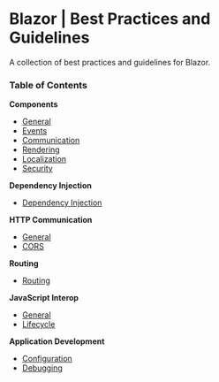 # Blazor | Best Practices and Guidelines

A collection of best practices and guidelines for Blazor.

### Table of Contents

**Components**

 - [General](https://github.com/sfvicente/BlazorStyleGuide/blob/master/Components-General.md)
 - [Events](https://github.com/sfvicente/BlazorStyleGuide/blob/master/Components-Events.md)
 - [Communication](https://github.com/sfvicente/BlazorStyleGuide/blob/master/Components-Communication.md)
 - [Rendering](https://github.com/sfvicente/BlazorStyleGuide/blob/master/Components-Rendering.md)
 - [Localization](https://github.com/sfvicente/BlazorStyleGuide/blob/master/Components-Localization.md)
 - [Security](https://github.com/sfvicente/BlazorStyleGuide/blob/master/Components-Security.md)

 **Dependency Injection**
 - [Dependency Injection](https://github.com/sfvicente/BlazorStyleGuide/blob/master/DependencyInjection.md)

 **HTTP Communication**

 - [General](https://github.com/sfvicente/BlazorStyleGuide/blob/master/HttpCommunication-General.md)
 - [CORS](https://github.com/sfvicente/BlazorStyleGuide/blob/master/HttpCommunication-CORS.md)

**Routing**

- [Routing](https://github.com/sfvicente/BlazorStyleGuide/blob/master/Routing.md)


**JavaScript Interop**

- [General](https://github.com/sfvicente/BlazorStyleGuide/blob/master/JavaScriptInterop-General.md)
- [Lifecycle](https://github.com/sfvicente/BlazorStyleGuide/blob/master/JavaScriptInterop-Lifecycle.md)

**Application Development**

- [Configuration](https://github.com/sfvicente/BlazorStyleGuide/blob/master/ApplicationDevelopment-Configuration.md)
- [Debugging](https://github.com/sfvicente/BlazorStyleGuide/blob/master/ApplicationDevelopment-Debugging.md)